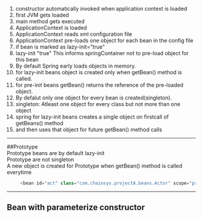  1. constructor automatically invoked when application context is loaded  
 1. first JVM gets loaded  
 1. main method gets executed  
 1. ApplicationContext is loaded  
 1. ApplicationContext reads xml configuration file  
 1. ApplicationContext pre-loads one object for each bean in the config file   
 1. if bean is marked as lazy-init="true"  
 1. lazy-init "true" This informs springContainer not to pre-load object for this bean  
 1. By default Spring early loads objects in memory.  
 1. for lazy-init beans object is created only when getBean() method is called.  
 1. for pre-init beans getBean() returns the reference of the pre-loaded object.  
 1. By defalut only one object for every bean is created(singleton).  
 1. singleton: Atleast one object for every class but not more than one object  
 1. spring for lazy-init beans creates a single object on firstcall of getBeans() method  
 1. and then uses that object for future getBean() method calls  
 
 ----------  
 
##Prototype  
Prototype beans are by default lazy-init  
Prototype are not singleton  
A new object is created for Prototype when getBean() method is called everytime  

```java  
	 <bean id="act" class="com.chainsys.projectA.beans.Actor" scope="prototype"></bean>  
```
-------  
## Bean with parameterize constructor